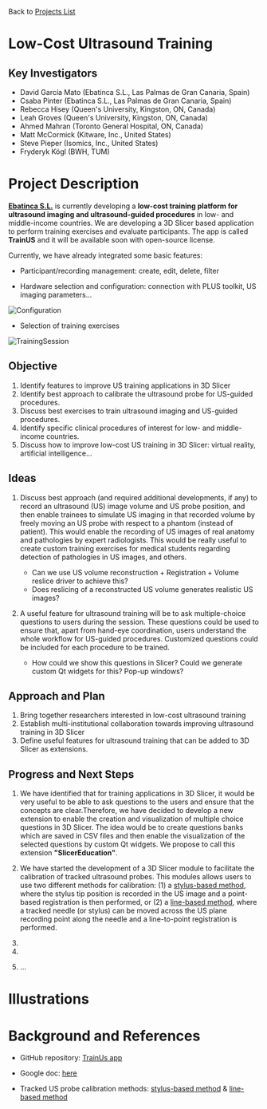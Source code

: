 Back to [Projects List](../../README.md#ProjectsList)

# Low-Cost Ultrasound Training

## Key Investigators

- David García Mato (Ebatinca S.L., Las Palmas de Gran Canaria, Spain)
- Csaba Pinter (Ebatinca S.L., Las Palmas de Gran Canaria, Spain)
- Rebecca Hisey (Queen's University, Kingston, ON, Canada)
- Leah Groves (Queen's University, Kingston, ON, Canada)
- Ahmed Mahran (Toronto General Hospital, ON, Canada)
- Matt McCormick (Kitware, Inc., United States)
- Steve Pieper (Isomics, Inc., United States)
- Fryderyk Kögl (BWH, TUM)

# Project Description

[**Ebatinca S.L.**](https://ebatinca.com/) is currently developing a **low-cost training platform for ultrasound imaging and ultrasound-guided procedures** in low- and middle-income countries. We are developing a 3D Slicer based application to perform training exercises and evaluate participants. The app is called **TrainUS** and it will be available soon with open-source license.

Currently, we have already integrated some basic features:

- Participant/recording management: create, edit, delete, filter

- Hardware selection and configuration: connection with PLUS toolkit, US imaging parameters...

![Configuration](https://user-images.githubusercontent.com/10816661/149749292-03676c38-4aef-4590-a3cb-48cd1533694b.PNG)

- Selection of training exercises

![TrainingSession](https://user-images.githubusercontent.com/10816661/149749209-3063512a-4b55-4372-a2cd-79d4e131cf07.PNG)

<!-- Add a short paragraph describing the project. -->

## Objective

<!-- Describe here WHAT you would like to achieve (what you will have as end result). -->

1. Identify features to improve US training applications in 3D Slicer
2. Identify best approach to calibrate the ultrasound probe for US-guided procedures.
3. Discuss best exercises to train ultrasound imaging and US-guided procedures.
4. Identify specific clinical procedures of interest for low- and middle- income countries.
5. Discuss how to improve low-cost US training in 3D Slicer: virtual reality, artificial intelligence...

## Ideas
1. Discuss best approach (and required additional developments, if any) to record an ultrasound (US) image volume and US probe position, and then enable trainees to simulate US imaging in that recorded volume by freely moving an US probe with respect to a phantom (instead of patient). This would enable the recording of US images of real anatomy and pathologies by expert radiologists. This would be really useful to create custom training exercises for medical students regarding detection of pathologies in US images, and others.
    - Can we use US volume reconstruction + Registration + Volume reslice driver to achieve this?
    - Does reslicing of a reconstructed US volume generates realistic US images?

2. A useful feature for ultrasound training will be to ask multiple-choice questions to users during the session. These questions could be used to ensure that, apart from hand-eye coordination, users understand the whole workflow for US-guided procedures. Customized questions could be included for each procedure to be trained.
    - How could we show this questions in Slicer? Could we generate custom Qt widgets for this? Pop-up windows?

## Approach and Plan

<!-- Describe here HOW you would like to achieve the objectives stated above. -->

1. Bring together researchers interested in low-cost ultrasound training
1. Establish multi-institutional collaboration towards improving ultrasound training in 3D Slicer
1. Define useful features for ultrasound training that can be added to 3D Slicer as extensions.

## Progress and Next Steps

<!-- Update this section as you make progress, describing of what you have ACTUALLY DONE. If there are specific steps that you could not complete then you can describe them here, too. -->

1. We have identified that for training applications in 3D Slicer, it would be very useful to be able to ask questions to the users and ensure that the concepts are clear.Therefore, we have decided to develop a new extension to enable the creation and visualization of multiple choice questions in 3D Slicer. The idea would be to create questions banks which are saved in CSV files and then enable the visualization of the selected questions by custom Qt widgets. We propose to call this extension **"SlicerEducation"**.
2. We have started the development of a 3D Slicer module to facilitate the calibration of tracked ultrasound probes. This modules allows users to use two different methods for calibration: (1) a [stylus-based method](https://onedrive.live.com/view.aspx?resid=7230D4DEC6058018!3712&ithint=file%2cpptx&authkey=!ACNGX3PqH0BLg74), where the stylus tip position is recorded in the US image and a point-based registration is then performed, or (2) a [line-based method](https://www.ncbi.nlm.nih.gov/pmc/articles/PMC6952243/), where a tracked needle (or stylus) can be moved across the US plane recording point along the needle and a line-to-point registration is performed.
3. 
4. 

3. ...

# Illustrations

<!-- Add pictures and links to videos that demonstrate what has been accomplished.
![Description of picture](Example2.jpg)
![Some more images](Example2.jpg)
-->

# Background and References

<!-- If you developed any software, include link to the source code repository. If possible, also add links to sample data, and to any relevant publications. -->

- GitHub repository: [TrainUs app](https://github.com/EBATINCA/TrainUS)

- Google doc: [here](https://docs.google.com/document/d/1ettQu9WYvy-Dlz7vt42-5Hm7xJOltJJQ69PJZ_WBffg/edit?usp=sharing)

- Tracked US probe calibration methods: [stylus-based method](https://onedrive.live.com/view.aspx?resid=7230D4DEC6058018!3712&ithint=file%2cpptx&authkey=!ACNGX3PqH0BLg74) & [line-based method](https://www.ncbi.nlm.nih.gov/pmc/articles/PMC6952243/)
